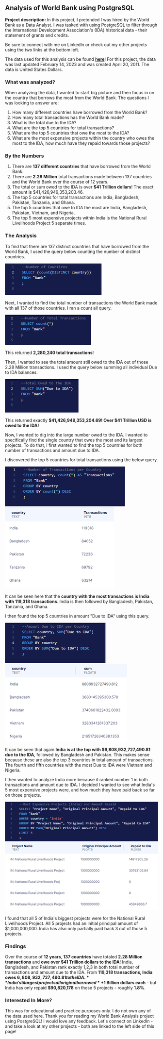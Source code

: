 ## Analysis of World Bank using PostgreSQL

**Project description:** In this project, I pretended I was hired by the World Bank as a Data Analyst. I was tasked with using PostgreSQL to filter through the International Development Association's (IDA) historical data - their statement of grants and credits.

Be sure to connect with me on LinkedIn or check out my other projects using the two links at the bottom left. 

The data used for this analysis can be found **[here](https://finances.worldbank.org/Loans-and-Credits/IDA-Statement-Of-Credits-and-Grants-Historical-Dat/tdwh-3krx)**! For this project, the data was last updated February 14, 2023 and was created April 20, 2011. The data is United States Dollars.


### What was analyzed?

When analyzing the data, I wanted to start big picture and then focus in on the country that borrows the most from the World Bank. The questions I was looking to answer are:
  1. How many different countries have borrowed from the World Bank?
  2. How many total transactions has the World Bank made?
  3. What is the total due to the IDA?
  4. What are the top 5 countries for total transactions?
  5. What are the top 5 countries that owe the most to the IDA?
  6. What are the most expensive projects within the country who owes the most to the IDA, how much have they repaid towards those projects?

### By the Numbers

  1. There are **137 different countries** that have borrowed from the World Bank.
  2. There are **2.28 Million** total transactions made between 137 countries and the World Bank over the course of 12 years.
  3. The total or sum owed to the IDA is over **$41 Trillion dollars**! The exact amount is $41,426,949,353,203.46.
  4. The top 5 countries for total transactions are India, Bangladesh, Pakistan, Tanzania, and Ghana.
  5. The top 5 countries that owe to IDA the most are India, Bangladesh, Pakistan, Vietnam, and Nigeria.
  6. The top 5 most expensive projects within India is the National Rural Livelihoods Project 5 separate times.

### The Analysis

To find that there are 137 distinct countries that have borrowed from the World Bank, I used the query below counting the number of distinct countries.

<img src="images/number of countires.PNG?raw=true"/>

Next, I wanted to find the total number of transactions the World Bank made with all 137 of those countries. I ran a count all query.

<img src="images/total transactions.PNG?raw=true"/>

This returned **2,280,240 total transactions**!

Then, I wanted to see the total amount still owed to the IDA out of those 2.28 Million transactions. I used the query below summing all individual Due to IDA balances.

<img src="images/total due to ida.PNG?raw=true"/>

This returned exactly **$41,426,949,353,204.69! Over $41 Trillion USD is owed to the IDA!**

Now, I wanted to dig into the large number owed to the IDA. I wanted to specifically find the single country that owes the most and its largest projects. To do that, I first wanted to find the top 5 countries for both number of transactions and amount due to IDA.

I discovered the top 5 countries for total transactions using the below query.

<img src="images/NUmber of Transacations by country SQL.PNG?raw=true"/>
<img src="images/NUmber of Transacations by country DATA.PNG?raw=true"/>

It can be seen here that the **country with the most transactions is India with 119,318 transactions**. India is then followed by Bangladesh, Pakistan, Tanzania, and Ghana.

I then found the top 5 countries in amount "Due to IDA" using this query.

<img src="images/amount due to IDA per country SQL.PNG?raw=true"/>
<img src="images/amount due to IDA per country DATA.PNG?raw=true"/>

It can be seen that again **India is at the top with $6,808,932,727,490.81 due to the IDA**, followed by Bangladesh and Pakistan. This makes sense because these are also the top 3 countries in total amount of transactions. The fourth and fifth countries with the most Due to IDA were Vietnam and Nigeria.

I then wanted to analyze India more because it ranked number 1 in both transactions and amount due to IDA. I decided I wanted to see what India's 5 most expensive projects were, and how much they have paid back so far on those projects.

<img src="images/India Most Expensive 5 Projects SQL.PNG?raw=true"/>
<img src="images/India Most Expensive 5 Projects DATA.PNG?raw=true"/>

I found that all 5 of India's biggest projects were for the National Rural Livelihoods Project. All 5 projects had an initial principal amount of $1,000,000,000. India has also only partially paid back 3 out of those 5 projects.

### Findings

Over the course of **12 years**, **137 countries** have totaled **2.28 Million transactions** and **owe over $41 Trillion dollars to the IDA**!
India, Bangladesh, and Pakistan rank exactly 1,2,3 in both total number of transactions and amount due to the IDA.
From **119,318 transactions, India owes $6,808,932,727,490.81 to the IDA.**
India's 5 largest projects all original borrowed **$1 Billion dollars each** - but India has only repaid **$90,820,178** on those 5 projects - roughly **1.8%**.

### Interested In More?

This was for educational and practice purposes only. I do not own any of the data used here.
Thank you for reading my World Bank Analysis project using PostgreSQL!
I would love any feedback.
Let's connect on LinkedIn - and take a look at my other projects - both are linked to the left side of this page!

